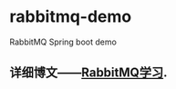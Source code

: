 # rabbitmq-demo

RabbitMQ Spring boot demo


## 详细博文——[RabbitMQ学习](https://blog.csdn.net/anumbrella/article/category/7553177).
